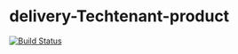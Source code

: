 

# delivery-Techtenant-product

[![Build Status](https://travis-ci.org/oronibrian/foodbookingTechTenant.svg?branch=master)](https://travis-ci.org/oronibrian/foodbookingTechTenant)